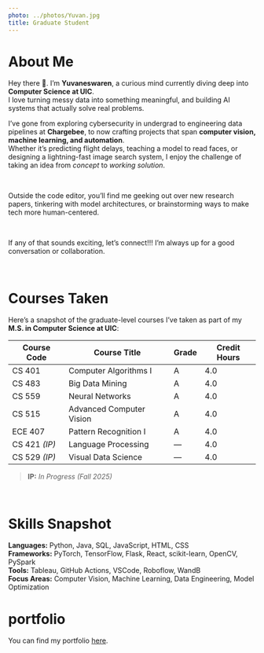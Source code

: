 ```yaml
---
photo: ../photos/Yuvan.jpg
title: Graduate Student
---
```

# About Me  

Hey there 👋. I’m **Yuvaneswaren**, a curious mind currently diving deep into **Computer Science at UIC**.  
I love turning messy data into something meaningful, and building AI systems that actually solve real problems.  

I’ve gone from exploring cybersecurity in undergrad to engineering data pipelines at **Chargebee**, to now crafting projects that span **computer vision, machine learning, and automation**.  
Whether it’s predicting flight delays, teaching a model to read faces, or designing a lightning-fast image search system, I enjoy the challenge of taking an idea from *concept* to *working solution*.  

</br>

Outside the code editor, you’ll find me geeking out over new research papers, tinkering with model architectures, or brainstorming ways to make tech more human-centered.  

</br>

If any of that sounds exciting, let’s connect!!! I’m always up for a good conversation or collaboration.  

</br>

# Courses Taken  

Here’s a snapshot of the graduate-level courses I’ve taken as part of my **M.S. in Computer Science at UIC**:  

| **Course Code** | **Course Title**             | **Grade** | **Credit Hours** |
|-----------------|-----------------------------|-----------|------------------|
| CS 401          | Computer Algorithms I        | A         | 4.0 |
| CS 483          | Big Data Mining              | A         | 4.0 |
| CS 559          | Neural Networks              | A         | 4.0 |
| CS 515          | Advanced Computer Vision     | A         | 4.0 |
| ECE 407         | Pattern Recognition I        | A         | 4.0 |
| CS 421 *(IP)*   | Language Processing          | —         | 4.0 |
| CS 529 *(IP)*   | Visual Data Science          | —         | 4.0 |

> **IP:** *In Progress (Fall 2025)*  

</br>

# Skills Snapshot

**Languages:** Python, Java, SQL, JavaScript, HTML, CSS  
**Frameworks:** PyTorch, TensorFlow, Flask, React, scikit-learn, OpenCV, PySpark  
**Tools:** Tableau, GitHub Actions, VSCode, Roboflow, WandB  
**Focus Areas:** Computer Vision, Machine Learning, Data Engineering, Model Optimization

# portfolio

You can find my portfolio [here](https://sites.google.com/view/yuvaneswaren/home).